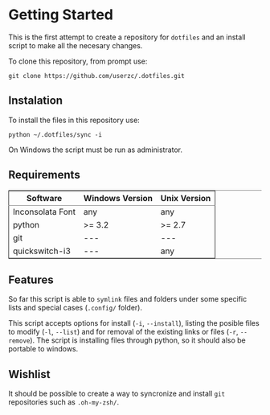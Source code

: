 # Getting Started

This is the first attempt to create a repository for `dotfiles` and an
install script to make all the necesary changes.

To clone this repository, from prompt use:

    git clone https://github.com/userzc/.dotfiles.git

## Instalation

To install the files in this repository use:

    python ~/.dotfiles/sync -i

On Windows the script must be run as administrator.

## Requirements

<!-- BEGIN RECEIVE ORGTBL reqtbl -->
<table border="2" cellspacing="0" cellpadding="6" rules="groups" frame="hsides">
<colgroup><col class="left" /><col class="left" /><col class="left" />
</colgroup>
<thead>
<tr><th scope="col" class="left">Software</th><th scope="col" class="left">Windows Version</th><th scope="col" class="left">Unix Version</th></tr>
</thead>
<tbody>
<tr><td class="left">Inconsolata Font</td><td class="left">any</td><td class="left">any</td></tr>
<tr><td class="left">python</td><td class="left">&gt;= 3.2</td><td class="left">&gt;= 2.7</td></tr>
<tr><td class="left">git</td><td class="left">---</td><td class="left">---</td></tr>
<tr><td class="left">quickswitch-i3</td><td class="left">---</td><td class="left">any</td></tr>
</tbody>
</table>
<!-- END RECEIVE ORGTBL reqtbl -->

<!--
#+ORGTBL: SEND reqtbl orgtbl-to-html
| Software         | Windows Version | Unix Version |
|------------------+-----------------+--------------|
| Inconsolata Font | any             | any          |
| python           | >= 3.2          | >= 2.7       |
| git              | any             | any          |
| quickswitch-i3   | ---             | any          |
-->

## Features

So far this script is able to `symlink` files and folders under some
specific lists and special cases (`.config/` folder).

This script accepts options for install (`-i`, `--install`), listing
the posible files to modify (`-l`, `--list`) and for removal of the
existing links or files (`-r`, `--remove`). The script is installing
files through python, so it should also be portable to windows.

## Wishlist

It should be possible to create a way to syncronize and install `git`
repositories such as `.oh-my-zsh/`.
